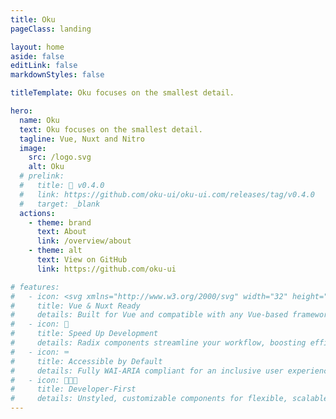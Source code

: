 ```yaml
---
title: Oku
pageClass: landing

layout: home
aside: false
editLink: false
markdownStyles: false

titleTemplate: Oku focuses on the smallest detail.

hero:
  name: Oku
  text: Oku focuses on the smallest detail.
  tagline: Vue, Nuxt and Nitro
  image:
    src: /logo.svg
    alt: Oku
  # prelink:
  #   title: 🎉 v0.4.0
  #   link: https://github.com/oku-ui/oku-ui.com/releases/tag/v0.4.0
  #   target: _blank
  actions:
    - theme: brand
      text: About
      link: /overview/about
    - theme: alt
      text: View on GitHub
      link: https://github.com/oku-ui

# features:
#   - icon: <svg xmlns="http://www.w3.org/2000/svg" width="32" height="32"><path fill="#41b883" d="M24.4 3.925H30l-14 24.15L2 3.925h10.71l3.29 5.6 3.22-5.6Z"/><path fill="#41b883" d="m2 3.925 14 24.15 14-24.15h-5.6L16 18.415 7.53 3.925Z"/><path fill="#35495e" d="M7.53 3.925 16 18.485l8.4-14.56h-5.18L16 9.525l-3.29-5.6Z"/></svg>
#     title: Vue & Nuxt Ready
#     details: Built for Vue and compatible with any Vue-based framework.
#   - icon: 🚀
#     title: Speed Up Development
#     details: Radix components streamline your workflow, boosting efficiency.
#   - icon: ⌨️
#     title: Accessible by Default
#     details: Fully WAI-ARIA compliant for an inclusive user experience.
#   - icon: 🧑🏻‍💻
#     title: Developer-First
#     details: Unstyled, customizable components for flexible, scalable apps.
---
```

